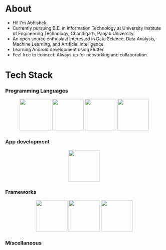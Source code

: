 # About
- Hi! I'm Abhishek.
- Currently pursuing B.E. in Information Technology at University Institute of Engineering Technology, Chandigarh, Panjab University.
- An open source enthusiast interested in Data Science, Data Analysis, Machine Learning, and Artificial Intelligence.
- Learning Android development using Flutter.
- Feel free to connect. Always up for networking and collaboration.

# Tech Stack

### Programming Languages
<div align="center">
  <img src="https://github.com/its-me-abhishek/its-me-abhishek/blob/main/assets/114338679/421e0e9e-9d45-46ed-b093-37abe5c39d6b.png" height="100">
  <img src="https://github.com/its-me-abhishek/its-me-abhishek/blob/main/assets/114338679/136fb7c2-4315-41f9-a2ea-91afca4435e5.png" height="100">
  <img src="https://github.com/its-me-abhishek/its-me-abhishek/blob/main/assets/114338679/30b7e52f-cbc7-435a-94b3-7f38f999a61e.png" height="100">
  <img src="https://github.com/its-me-abhishek/its-me-abhishek/blob/main/assets/114338679/9793dcd2-a0c1-460c-bccd-68db788a9222.png" height="100">
</div>

### App development
<div align="center">
  <img src="https://github.com/its-me-abhishek/its-me-abhishek/blob/main/assets/114338679/68a7b045-cd47-4a00-ab1c-21d97728f2fd.png" height="100">
</div>

### Frameworks
<div align="center">
  <img src="https://github.com/its-me-abhishek/its-me-abhishek/blob/main/assets/114338679/d08b3de7-357d-4810-9f38-19c6e3556f70.png" height="100">
  <img src="https://github.com/its-me-abhishek/its-me-abhishek/blob/main/assets/114338679/8427ce74-d758-404b-b601-0155f41250d7.png" height="100">
  <img src="https://github.com/its-me-abhishek/its-me-abhishek/blob/main/assets/114338679/d0d57bad-039e-47cf-bbb5-aef52ca77c53.png" height="100">
</div>

### Miscellaneous
